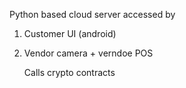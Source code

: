 Python based cloud server accessed by 
1. Customer UI (android)
2. Vendor camera + verndoe POS

   Calls crypto contracts

